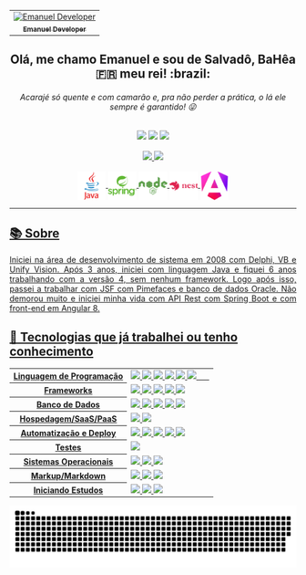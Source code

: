 <div align="center">
  <table>
    <tr>
      <td align="center">
        <a href="https://github.com/emanueldeveloper82">
          <img src="https://avatars3.githubusercontent.com/u/31600150?s=460&v=4" width="75px;" alt="Emanuel Developer"/>
          <br/>
          <sub>
            <b>Emanuel Developer</b>
          </sub>
        </a>
      </td>
    </tr>
  </table>
  
  <h2 align="center"> 
    Olá, me chamo Emanuel e sou de Salvadô, BaHêa 🇫🇷 meu rei! :brazil:    
  </h2>

  <h6 align="center">
    Acarajé só quente e com camarão e, pra não perder a prática, o lá ele sempre é garantido! 😜
  </h6>
</div>  

<div align="center"> 
    <a href = "mailto:emanuel.developer82@gmail.com"><img src="https://img.shields.io/badge/-Gmail-%23333?style=for-the-badge&logo=gmail&logoColor=white" target="_blank"></a>
    <a href="https://www.linkedin.com/in/emanuel-silva-05743b84/" target="_blank"><img src="https://img.shields.io/badge/-LinkedIn-%230077B5?style=for-the-badge&logo=linkedin&logoColor=white" target="_blank"></a> 
  <a href="https://gitlab.com/emanuel.developer82" target="_blank"><img src="https://img.shields.io/badge/GitLab-330F63?style=for-the-badge&logo=gitlab&logoColor=white" target="_blank"></a> 
</div>

</br>

<div align="center">
  <a href="https://github.com/emanueldeveloper82">
  <img height="180em" src="https://github-readme-stats.vercel.app/api?username=emanueldeveloper82&show_icons=true&theme=merko&include_all_commits=true&count_private=true"/>
  <img height="180em" src="https://github-readme-stats.vercel.app/api/top-langs/?username=emanueldeveloper82&layout=compact&langs_count=7&theme=merko"/>
</div>

<div align="center" style="display: inline_block"><br>
  <img align="center" alt="Java" height="50" width="50" src="https://github.com/devicons/devicon/blob/master/icons/java/java-original-wordmark.svg">
  <img align="center" alt="Spring" height="50" width="50" src="https://github.com/devicons/devicon/blob/master/icons/spring/spring-original-wordmark.svg">
  <img align="center" alt="Node.Js" height="50" width="50" src="https://github.com/devicons/devicon/blob/master/icons/nodejs/nodejs-plain-wordmark.svg">
  <img align="center" alt="NestJS" height="50" width="50" src="https://github.com/devicons/devicon/blob/master/icons/nestjs/nestjs-original-wordmark.svg">  
  <img align="center" alt="Anguar" height="50" width="50" src="https://github.com/devicons/devicon/blob/master/icons/angular/angular-original.svg">        
</div>
  
---  

## 📚 Sobre
<p align="justify">
Iniciei na área de desenvolvimento de sistema em 2008 com Delphi, VB e Unify Vision. Após 3 anos, iniciei com linguagem Java e fiquei 6 anos trabalhando com a versão 4, sem nenhum framework. Logo após isso, passei a trabalhar com JSF com Pimefaces e banco de dados Oracle. Não demorou muito e iniciei minha vida com API Rest com Spring Boot e com front-end em Angular 8. </p>
  

## 💼 Tecnologias que já trabalhei ou tenho conhecimento
 <table style="width:100%">
 <tr>
    <th>Linguagem de Programação</th>
    <td> 
      <img src="https://img.shields.io/badge/-Java-007396?style=flat-square&logo=java" />
      <img src="https://img.shields.io/badge/-Nodejs-339933?style=flat-square&logo=Node.js&logoColor=white" />
      <img src="https://img.shields.io/badge/-JavaScript-black?style=flat-square&logo=javascript" />
      <img src="https://img.shields.io/badge/-TypeScript-007ACC?style=flat-square&logo=typescript&logoColor=white" />      
      <img src="https://img.shields.io/badge/-C++-787CB5?style=flat-square&logo=c%2B%2B&logoColor=Crayola" />
      <img src="https://img.shields.io/badge/-Python-ffff47?style=flat-square&logo=python" />      
   </td>
  </tr>
  <tr>
    <th>Frameworks</th>
    <td>
      <img src="https://img.shields.io/badge/-Express.js-000000?style=flat-square&logo=express&logoColor=white" />
      <img src="https://img.shields.io/badge/Spring_Boot-grey.svg?&style=flat-square&logo=spring-boot&logoColor=light-green" />
      <img src="https://img.shields.io/badge/-PrimeFaces-2496ED?style=flat-square&logo=robot&logoColor=white" />
      <img src="https://img.shields.io/badge/-jsf-2496ED?style=flat-square&logo=jsf&logoColor=white" />
      <img src="https://img.shields.io/badge/Django-092E20?style=flat-the-badge&logo=django&logoColor=white" />
    </td>
  </tr>
  <tr>
    <th>Banco de Dados</th>
    <td>
      <img src="https://img.shields.io/badge/PostgreSQL-316192.svg?&style=flat-square&logo=postgresql&logoColor=white" />
      <img src="https://img.shields.io/badge/-Oracle-black?style=flat-square&logo=oracle" />
      <img src="https://img.shields.io/badge/-MongoDB-black?style=flat-square&logo=mongodb" />
      <img src="https://img.shields.io/badge/-MySQL-4479A1?style=flat-square&logo=mysql&logoColor=white" />
      <img src="https://img.shields.io/badge/SQLite-07405E?style=flat-square&logo=sqlite&logoColor=white" />      
    </td>
  </tr>
  <tr>
    <th>Hospedagem/SaaS/PaaS</th>
    <td>
      <img src="https://img.shields.io/badge/Firebase-FFCA28?style=flat-square&logo=firebase&logoColor=white" />
      <img src="https://img.shields.io/badge/heroku%20-%23430098.svg?&style=flat-square&logo=heroku&logoColor=white" />
    </td>
  </tr>
  <tr>
    <th>Automatização e Deploy</th>
    <td>
      <img src="https://img.shields.io/badge/-Docker-2496ED?style=flat-square&logo=docker&logoColor=white" />
      <img src="https://img.shields.io/badge/-Jenkins-DC382D?style=flat-square&logo=jenkins&logoColor=white" />
      <img src="https://img.shields.io/badge/-Git-black?style=flat-square&logo=git" />
      <img src="https://img.shields.io/badge/sonarqube-07405E?style=flat-square&logo=sonarqube&logoColor=white" />
      <img src="https://img.shields.io/badge/-GitHub-181717?style=flat-square&logo=github" />
    </td>
  </tr>
  <tr>
    <th>Testes</th>
    <td>
      <img src="https://img.shields.io/badge/Junit5-25A162.svg?&style=flat-square&logo=postgresql&logoColor=white" />
    </td>
  </tr>
  <tr>
    <th>Sistemas Operacionais</th>
    <td>
      <img src="https://img.shields.io/badge/Linux-FCC624?style=flat-square&logo=linux&logoColor=black" />
      <img src="https://img.shields.io/badge/Windows-0078D6?style=flat-square&logo=windows&logoColor=white" />
      <img src="https://img.shields.io/badge/mac%20os-000000.svg?&style=flat-square&logo=apple&logoColor=white" />
    </td>
  </tr>
  <tr>
    <th>Markup/Markdown</th>
    <td>
      <img src="https://img.shields.io/badge/-HTML5-E34F26?style=flat-square&logo=html5&logoColor=white" />
      <img src="https://img.shields.io/badge/Markdown-%23000000.svg?&style=flat-square&logo=markdown&logoColor=white" />
      <img src="https://img.shields.io/badge/-CSS3-1572B6?style=flat-square&logo=css3" />
    </td>
  </tr>
  <tr>
    <th>Iniciando Estudos</th>
    <td>
      <img src="https://img.shields.io/badge/-React.js-black?style=flat-square&logo=react&logoColor=Crayola" />
      <img src="https://img.shields.io/badge/-redux-black?style=flat-square&logo=redux&logoColor=violet" />
      <img src="https://img.shields.io/badge/Flutter-02569B?style=flat-the-badge&logo=flutter&logoColor=white" />
    </td>
  </tr>
  
</table>

  
![Snake animation](https://github.com/emanueldeveloper82/emanueldeveloper82/blob/main/github-contribution-grid-snake.svg)


